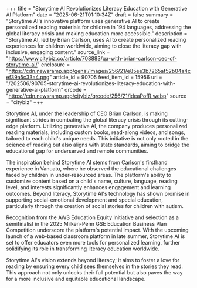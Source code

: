 +++
title = "Storytime AI Revolutionizes Literacy Education with Generative AI Platform"
date = "2025-06-21T01:10:34Z"
draft = false
summary = "Storytime AI's innovative platform uses generative AI to create personalized reading materials for children in 194 languages, addressing the global literacy crisis and making education more accessible."
description = "Storytime AI, led by Brian Carlson, uses AI to create personalized reading experiences for children worldwide, aiming to close the literacy gap with inclusive, engaging content."
source_link = "https://www.citybiz.co/article/708883/qa-with-brian-carlson-ceo-of-storytime-ai/"
enclosure = "https://cdn.newsramp.app/genai/images/256/21/e85ee3b7265af52b04a4cef39a5c33a4.png"
article_id = 90705
feed_item_id = 15956
url = "/202506/90705-storytime-ai-revolutionizes-literacy-education-with-generative-ai-platform"
qrcode = "https://cdn.newsramp.app/citybiz/qrcode/256/21/ideaPofR.webp"
source = "citybiz"
+++

<p>Storytime AI, under the leadership of CEO Brian Carlson, is making significant strides in combating the global literacy crisis through its cutting-edge platform. Utilizing generative AI, the company produces personalized reading materials, including custom books, read-along videos, and songs, tailored to each child's unique needs. This initiative is not only rooted in the science of reading but also aligns with state standards, aiming to bridge the educational gap for underserved and remote communities.</p><p>The inspiration behind Storytime AI stems from Carlson's firsthand experience in Vanuatu, where he observed the educational challenges faced by children in under-resourced areas. The platform's ability to customize content based on a child's name, culture, language, reading level, and interests significantly enhances engagement and learning outcomes. Beyond literacy, Storytime AI's technology has shown promise in supporting social-emotional development and special education, particularly through the creation of social stories for children with autism.</p><p>Recognition from the AWS Education Equity Initiative and selection as a semifinalist in the 2025 Milken-Penn GSE Education Business Plan Competition underscore the platform's potential impact. With the upcoming launch of a web-based classroom platform in late summer, Storytime AI is set to offer educators even more tools for personalized learning, further solidifying its role in transforming literacy education worldwide.</p><p>Storytime AI's vision extends beyond literacy; it aims to foster a love for reading by ensuring every child sees themselves in the stories they read. This approach not only unlocks their full potential but also paves the way for a more inclusive and equitable educational landscape.</p>